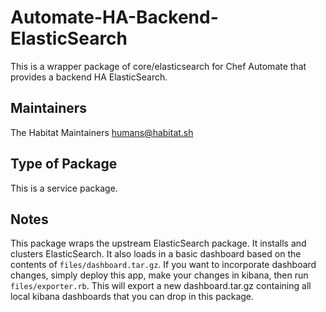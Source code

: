 # Automate-HA-Backend-ElasticSearch

This is a wrapper package of core/elasticsearch for Chef Automate that provides a backend HA ElasticSearch.

## Maintainers

The Habitat Maintainers humans@habitat.sh

## Type of Package

This is a service package.

## Notes

This package wraps the upstream ElasticSearch package. It installs and clusters
ElasticSearch. It also loads in a basic dashboard based on the contents of `files/dashboard.tar.gz`. If you want to incorporate dashboard changes, simply deploy this app, make your changes in kibana, then run `files/exporter.rb`. This will export a new dashboard.tar.gz containing all local kibana dashboards that you can drop in this package.
